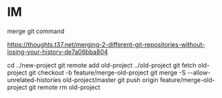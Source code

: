 # IM

merge git command

https://thoughts.t37.net/merging-2-different-git-repositories-without-losing-your-history-de7a06bba804

cd ../new-project
git remote add old-project ../old-project
git fetch old-project
git checkout -b feature/merge-old-project
git merge -S --allow-unrelated-histories old-project/master
git push origin feature/merge-old-project
git remote rm old-project

